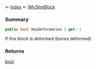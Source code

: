 ← [Index](Api-Index) ← [IMySlimBlock](VRage.Game.ModAPI.Ingame.IMySlimBlock)

### Summary

```csharp
public bool HasDeformation { get; }
```

If this block is deformed (bones deformed)

### Returns

[bool](System.Boolean)

